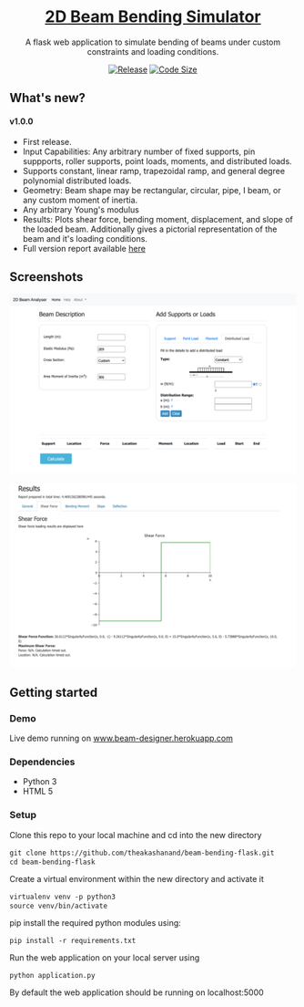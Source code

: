 <h1 align = "center">
  <a href="www.beam-designer.herokuapp.com">2D Beam Bending Simulator</a>
</h1>
<p align="center">
  A flask web application to simulate bending of beams under custom constraints and loading conditions.
</p>

<p align="center">
  <a href="https://github.com/theakashanand/beam-bending-flask/releases"><img alt="Release" src="https://img.shields.io/github/release/theakashanand/beam-bending-flask.svg"/></a>
  <a href="https://github.com/theakashanand/beam-bending-flask"><img alt="Code Size" src="https://img.shields.io/github/languages/code-size/theakashanand/beam-bending-flask.svg"/></a>
</p>

## What's new?

#### v1.0.0
* First release.
* Input Capabilities: Any arbitrary number of fixed supports, pin suppports, roller supports, point loads, moments, and distributed loads.
* Supports constant, linear ramp, trapezoidal ramp, and general degree polynomial distributed loads.
* Geometry: Beam shape may be rectangular, circular, pipe, I beam, or any custom moment of inertia.
* Any arbitrary Young's modulus
* Results: Plots shear force, bending moment, displacement, and slope of the loaded beam. Additionally gives a pictorial representation of the beam and it's loading conditions.
* Full version report available <a href = "https://github.com/theakashanand/beam-bending-flask/blob/master/docs/assets/beam_app_v1.0.0.pdf">here</a>

## Screenshots
<p align="center">
  <img alt="Inputs" src="https://github.com/theakashanand/beam-bending-flask/blob/master/docs/assets/screenshots/InputsDistributedLoadScreenshot.png" width=800/>
</p>

<p align="center">
  <img alt="Results" src="https://github.com/theakashanand/beam-bending-flask/blob/master/docs/assets/screenshots/ShearForceScreenshot.jpg" width=800/>
</p>


## Getting started

### Demo
Live demo running on <a href="www.beam-designer.herokuapp.com">www.beam-designer.herokuapp.com</a>

### Dependencies

* Python 3
* HTML 5

### Setup
Clone this repo to your local machine and cd into the new directory
```
git clone https://github.com/theakashanand/beam-bending-flask.git
cd beam-bending-flask
```
Create a virtual environment within the new directory and activate it
```
virtualenv venv -p python3
source venv/bin/activate
```
pip install the required python modules using:
```
pip install -r requirements.txt
```
Run the web application on your local server using
```
python application.py
```
By default the web application should be running on localhost:5000


